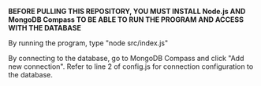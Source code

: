 **BEFORE PULLING THIS REPOSITORY, YOU MUST INSTALL Node.js AND MongoDB Compass TO BE ABLE TO RUN THE PROGRAM AND ACCESS WITH THE DATABASE**

By running the program, type "node src/index.js"

By connecting to the database, go to MongoDB Compass and click "Add new connection". Refer to line 2 of config.js for connection configuration to the database.
